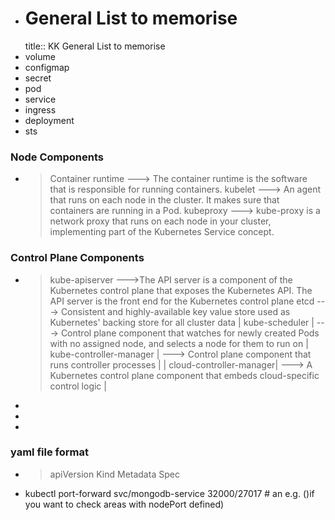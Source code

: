 - # General List to memorise
  title:: KK General List to memorise
- volume
- configmap
- secret
- pod
- service
- ingress
- deployment
- sts
### Node Components
- > Container runtime  ---> The container runtime is the software that is responsible for running containers.
  > kubelet            ---> An agent that runs on each node in the cluster. It makes sure that containers are running in a Pod.
  > kubeproxy          ---> kube-proxy is a network proxy that runs on each node in your cluster, implementing part of the Kubernetes Service concept.
### Control Plane Components
- > kube-apiserver           --->The API server is a component of the Kubernetes control plane that exposes the Kubernetes API. The API server is the front end for the Kubernetes control plane
  > etcd                     ---> Consistent and highly-available key value store used as Kubernetes' backing store for all cluster data
  | kube-scheduler |          ---> Control plane component that watches for newly created Pods with no assigned node, and selects a node for them to run on 
  | kube-controller-manager | ---> Control plane component that runs controller processes |
  | cloud-controller-manager| ---> A Kubernetes control plane component that embeds cloud-specific control logic |
-
-
-
### yaml file format
- >apiVersion
  Kind
  Metadata
  Spec
- kubectl port-forward svc/mongodb-service 32000/27017  # an e.g. ()if you want to check areas with nodePort defined)